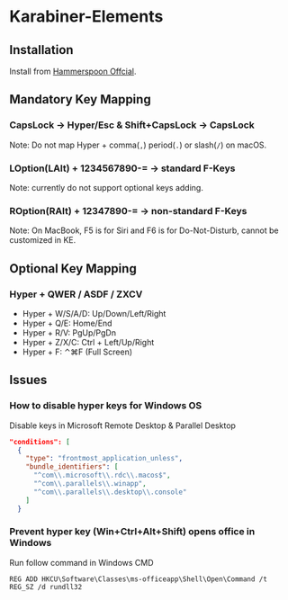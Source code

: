 # Karabiner-Elements

## Installation

Install from [Hammerspoon Offcial](https://karabiner-elements.pqrs.org/).

## Mandatory Key Mapping

### CapsLock -> Hyper/Esc & Shift+CapsLock -> CapsLock

Note: Do not map Hyper + comma(`,`) period(`.`) or slash(`/`) on macOS.

### LOption(LAlt) + 1234567890-= -> standard F-Keys

Note: currently do not support optional keys adding.

### ROption(RAlt) + 12347890-= -> non-standard F-Keys

Note: On MacBook, F5 is for Siri and F6 is for Do-Not-Disturb, cannot be customized in KE.

## Optional Key Mapping

### Hyper + QWER / ASDF / ZXCV

- Hyper + W/S/A/D: Up/Down/Left/Right
- Hyper + Q/E: Home/End
- Hyper + R/V: PgUp/PgDn
- Hyper + Z/X/C: Ctrl + Left/Up/Right
- Hyper + F: ⌃⌘F (Full Screen)

## Issues

### How to disable hyper keys for Windows OS

Disable keys in Microsoft Remote Desktop & Parallel Desktop

```json
"conditions": [
  {
    "type": "frontmost_application_unless",
    "bundle_identifiers": [
      "^com\\.microsoft\\.rdc\\.macos$",
      "^com\\.parallels\\.winapp",
      "^com\\.parallels\\.desktop\\.console"
    ]
  }
```

### Prevent hyper key (Win+Ctrl+Alt+Shift) opens office in Windows

Run follow command in Windows CMD

```
REG ADD HKCU\Software\Classes\ms-officeapp\Shell\Open\Command /t REG_SZ /d rundll32
```